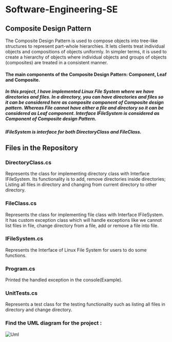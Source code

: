 # Software-Engineering-SE
## Composite Design Pattern
The Composite Design Pattern is used to compose objects into tree-like structures to represent part-whole hierarchies. It lets clients treat individual objects and compositions of objects uniformly. In simpler terms, it is used to create a hierarchy of objects where individual objects and groups of objects (composites) are treated in a consistent manner.
#### The main components of the Composite Design Pattern: Component, Leaf and Composite.
##### In this project, I have implemented Linux File System where we have directories and files. In a directory, you can have directories and files so it can be considered here as composite component of Composite design pattern. Whereas File cannot have either a file and directory so it can be considered as Leaf component. Interface IFileSystem is considered as Component of Composite design Pattern.
##### IFileSystem is interface for both DirectoryClass and FileClass.
## Files in the Repository 
### DirectoryClass.cs 
Represents the class for implementing directory class with Interface IFileSystem. Its functionality is to add, remove directories inside directories; Listing all files in directory and changing from current directory to other directory.
### FileClass.cs
Represents the class for implementing file class with Interface IFileSystem. It has custom exception class which will handle exceptions like we cannot list files in file, change directory from a file, add or remove a file into file. 
### IFileSystem.cs
Represents the Interface of Linux File System for users to do some functions.
### Program.cs
Printed the handled exception in the console(Example).
### UnitTests.cs
Represents a test class for the testing functionality such as listing all files in directory and change directory.
### Find the UML diagram for the project :
![Uml](https://github.com/sathvik2002-dot/composite-design-pattern/assets/75849338/d8b8da4e-db7d-4ddd-a0e0-eb052db0ae2a)
